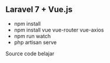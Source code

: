 
##  Laravel 7 + Vue.js

  - npm install
  - npm install vue vue-router vue-axios
  - npm run watch
  - php artisan serve

Source code belajar
